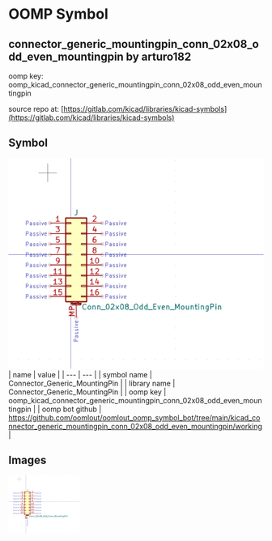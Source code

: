 # OOMP Symbol  
## connector_generic_mountingpin_conn_02x08_odd_even_mountingpin  by arturo182  
  
oomp key: oomp_kicad_connector_generic_mountingpin_conn_02x08_odd_even_mountingpin  
  
source repo at: [https://gitlab.com/kicad/libraries/kicad-symbols](https://gitlab.com/kicad/libraries/kicad-symbols)  
## Symbol  
  
[![working.png](working_600.png)](working.png)  
| name | value | 
| --- | --- | 
| symbol name | Connector_Generic_MountingPin | 
| library name | Connector_Generic_MountingPin | 
| oomp key | oomp_kicad_connector_generic_mountingpin_conn_02x08_odd_even_mountingpin | 
| oomp bot github | https://github.com/oomlout/oomlout_oomp_symbol_bot/tree/main/kicad_connector_generic_mountingpin_conn_02x08_odd_even_mountingpin/working | 
## Images  
  
[![working.png](working_140.png)](working.png)  
